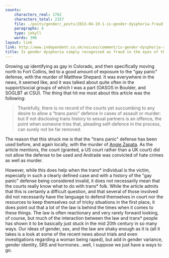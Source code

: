```yaml
---
counts:
    characters_real: 1762
    characters_total: 2157
    file: ./posts/gender/_posts/2013-04-19-1-is-gender-dysphoria-fraud.markdown
    paragraphs: 4
    type: jekyll
    words: 396
layout: link
link: http://www.independent.co.uk/voices/comment/is-gender-dysphoria-simply-recognised-as-fraud-in-the-eyes-of-the-law-8569827.html
title: Is gender dysphoria simply recognised as fraud in the eyes of the law?
---
```


Growing up identifying as gay in Colorado, and then specifically moving north to Fort Collins, led to a good amount of exposure to the "gay panic" defense, with the murder of Matthew Shepard.  It was everywhere in the news, it seemed like, and it was talked about quite often in the support/social groups of which I was a part (OASOS in Boulder, and SOGLBT at CSU).  The thing that hit me most about this article was the following:

> Thankfully, there is no record of the courts yet succumbing to any desire to allow a “trans panic” defence in cases of assault or murder: but if not disclosing trans history to sexual partners is an offence, the point when someone tries that, pleading self-defence in the process, can surely not be far removed.

The reason that this struck me is that the "trans panic" defense has been used before, and again locally, with the murder of [Angie Zapata](http://en.wikipedia.org/wiki/Angie_Zapata).  As the article mentions, the court (granted, a US court rather than a UK court) did not allow the defense to be used and Andrade was convicted of hate crimes as well as murder.

However, while this does help when the trans\* individual is the victim, especially in such a clearly defined case and with a history of the "gay panic" defense being considered invalid, it does not necessarily mean that the courts really know what to do with trans\* folk.  While the article admits that this is certainly a difficult question, and that several of those involved did not necessarily have the language to defend themselves in court nor the resources to keep themselves out of tricky situations in the first place, it does point out that a lot of the law is behind the times when it comes to these things.  The law is often reactionary and very rarely forward looking, of course, but much of the interaction between the law and trans\* people has shown it to be basically just stuck in the mid 20th century in so many ways.  Our ideas of gender, sex, and the law are shaky enough as it is (all it takes is a look at some of the recent news about trials and even investigations regarding a woman being raped), but add in gender variance, gender identity, SRS and hormones...well, I suppose we just have a ways to go.
